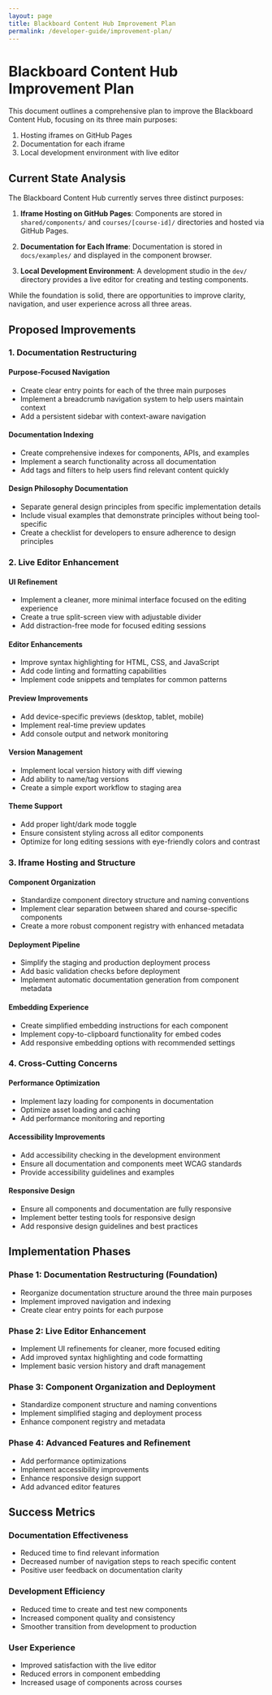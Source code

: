 ```yaml
---
layout: page
title: Blackboard Content Hub Improvement Plan
permalink: /developer-guide/improvement-plan/
---
```


# Blackboard Content Hub Improvement Plan

This document outlines a comprehensive plan to improve the Blackboard Content Hub, focusing on its three main purposes:

1. Hosting iframes on GitHub Pages
2. Documentation for each iframe
3. Local development environment with live editor

## Current State Analysis

The Blackboard Content Hub currently serves three distinct purposes:

1. **Iframe Hosting on GitHub Pages**: Components are stored in `shared/components/` and `courses/[course-id]/` directories and hosted via GitHub Pages.

2. **Documentation for Each Iframe**: Documentation is stored in `docs/examples/` and displayed in the component browser.

3. **Local Development Environment**: A development studio in the `dev/` directory provides a live editor for creating and testing components.

While the foundation is solid, there are opportunities to improve clarity, navigation, and user experience across all three areas.

## Proposed Improvements

### 1. Documentation Restructuring

#### Purpose-Focused Navigation
- Create clear entry points for each of the three main purposes
- Implement a breadcrumb navigation system to help users maintain context
- Add a persistent sidebar with context-aware navigation

#### Documentation Indexing
- Create comprehensive indexes for components, APIs, and examples
- Implement a search functionality across all documentation
- Add tags and filters to help users find relevant content quickly

#### Design Philosophy Documentation
- Separate general design principles from specific implementation details
- Include visual examples that demonstrate principles without being tool-specific
- Create a checklist for developers to ensure adherence to design principles

### 2. Live Editor Enhancement

#### UI Refinement
- Implement a cleaner, more minimal interface focused on the editing experience
- Create a true split-screen view with adjustable divider
- Add distraction-free mode for focused editing sessions

#### Editor Enhancements
- Improve syntax highlighting for HTML, CSS, and JavaScript
- Add code linting and formatting capabilities
- Implement code snippets and templates for common patterns

#### Preview Improvements
- Add device-specific previews (desktop, tablet, mobile)
- Implement real-time preview updates
- Add console output and network monitoring

#### Version Management
- Implement local version history with diff viewing
- Add ability to name/tag versions
- Create a simple export workflow to staging area

#### Theme Support
- Add proper light/dark mode toggle
- Ensure consistent styling across all editor components
- Optimize for long editing sessions with eye-friendly colors and contrast

### 3. Iframe Hosting and Structure

#### Component Organization
- Standardize component directory structure and naming conventions
- Implement clear separation between shared and course-specific components
- Create a more robust component registry with enhanced metadata

#### Deployment Pipeline
- Simplify the staging and production deployment process
- Add basic validation checks before deployment
- Implement automatic documentation generation from component metadata

#### Embedding Experience
- Create simplified embedding instructions for each component
- Implement copy-to-clipboard functionality for embed codes
- Add responsive embedding options with recommended settings

### 4. Cross-Cutting Concerns

#### Performance Optimization
- Implement lazy loading for components in documentation
- Optimize asset loading and caching
- Add performance monitoring and reporting

#### Accessibility Improvements
- Add accessibility checking in the development environment
- Ensure all documentation and components meet WCAG standards
- Provide accessibility guidelines and examples

#### Responsive Design
- Ensure all components and documentation are fully responsive
- Implement better testing tools for responsive design
- Add responsive design guidelines and best practices

## Implementation Phases

### Phase 1: Documentation Restructuring (Foundation)
- Reorganize documentation structure around the three main purposes
- Implement improved navigation and indexing
- Create clear entry points for each purpose

### Phase 2: Live Editor Enhancement
- Implement UI refinements for cleaner, more focused editing
- Add improved syntax highlighting and code formatting
- Implement basic version history and draft management

### Phase 3: Component Organization and Deployment
- Standardize component structure and naming conventions
- Implement simplified staging and deployment process
- Enhance component registry and metadata

### Phase 4: Advanced Features and Refinement
- Add performance optimizations
- Implement accessibility improvements
- Enhance responsive design support
- Add advanced editor features

## Success Metrics

### Documentation Effectiveness
- Reduced time to find relevant information
- Decreased number of navigation steps to reach specific content
- Positive user feedback on documentation clarity

### Development Efficiency
- Reduced time to create and test new components
- Increased component quality and consistency
- Smoother transition from development to production

### User Experience
- Improved satisfaction with the live editor
- Reduced errors in component embedding
- Increased usage of components across courses